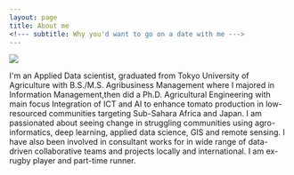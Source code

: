 ```yaml
---
layout: page
title: About me
<!--- subtitle: Why you'd want to go on a date with me --->
---
```



<p align="left"><img src="https://denisdpr.github.io/assets/img/sidepic.PNG"/><p>
 I'm an Applied Data scientist, graduated from Tokyo University of Agriculture with B.S./M.S. Agribusiness Management where I majored in Information Management,then did a Ph.D. Agricultural Engineering with main focus Integration of ICT and AI to enhance tomato production in low-resourced communities targeting Sub-Sahara Africa and Japan. I am passionated about seeing change in struggling communities using agro-informatics, deep learning, applied data science, GIS and remote sensing. 
I have also been involved in consultant works for in wide range of data-driven collaborative teams and projects locally and international. 
I am ex-rugby player and part-time runner. 


